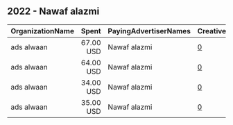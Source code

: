 ## 2022 - Nawaf alazmi 
|OrganizationName|Spent|PayingAdvertiserNames|CreativeUrls|Impressions|Genders|AgeBrackets|CountryCodes|BillingAddresses|CandidateBallotInformation|
|:---|---:|:---|:---|---:|:---|:---|:---|:---|:---|
|ads alwaan|67.00 USD|Nawaf alazmi|[0](https://www.snap.com/political-ads/asset/5a4fc0b70d16fae9a7b5c711db9714505f2365b16b0a8faea9d583848eb4c988?mediaType=mov)|17,069||20+|kuwait|KW||
|ads alwaan|64.00 USD|Nawaf alazmi|[0](https://www.snap.com/political-ads/asset/122304bc3d7f6dcd6cf13b197b1802909675d15d19adbedc13208d7622be234f?mediaType=mp4)|21,697||20+|kuwait|KW||
|ads alwaan|34.00 USD|Nawaf alazmi|[0](https://www.snap.com/political-ads/asset/fa22127976bae6ac8aa8994bf70da9e12471b3b752220dbfc1cda487dd486aac?mediaType=mov)|10,107||20+|kuwait|KW||
|ads alwaan|35.00 USD|Nawaf alazmi|[0](https://www.snap.com/political-ads/asset/3da46973ea697d000fb49380bea38c091cee5ce29b3021156becd91429598ac4?mediaType=mp4)|9,869||20+|kuwait|KW||
